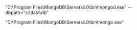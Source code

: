 "C:\Program Files\MongoDB\Server\4.0\bin\mongod.exe" --dbpath="c:\data\db"

"C:\Program Files\MongoDB\Server\4.0\bin\mongo.exe"

